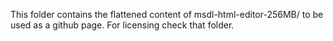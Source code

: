 This folder contains the flattened content of msdl-html-editor-256MB/ to be used as a github page.
For licensing check that folder.
